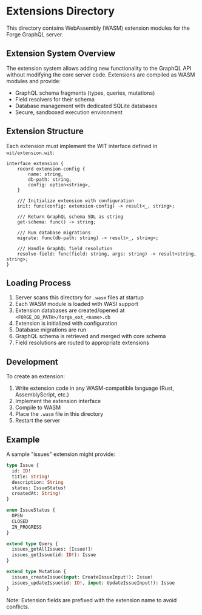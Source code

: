 # Extensions Directory

This directory contains WebAssembly (WASM) extension modules for the Forge GraphQL server.

## Extension System Overview

The extension system allows adding new functionality to the GraphQL API without modifying the core server code. Extensions are compiled as WASM modules and provide:

- GraphQL schema fragments (types, queries, mutations)
- Field resolvers for their schema
- Database management with dedicated SQLite databases
- Secure, sandboxed execution environment

## Extension Structure

Each extension must implement the WIT interface defined in `wit/extension.wit`:

```wit
interface extension {
    record extension-config {
        name: string,
        db-path: string,
        config: option<string>,
    }

    /// Initialize extension with configuration
    init: func(config: extension-config) -> result<_, string>;

    /// Return GraphQL schema SDL as string
    get-schema: func() -> string;

    /// Run database migrations
    migrate: func(db-path: string) -> result<_, string>;

    /// Handle GraphQL field resolution
    resolve-field: func(field: string, args: string) -> result<string, string>;
}
```

## Loading Process

1. Server scans this directory for `.wasm` files at startup
2. Each WASM module is loaded with WASI support
3. Extension databases are created/opened at `<FORGE_DB_PATH>/forge_ext_<name>.db`
4. Extension is initialized with configuration
5. Database migrations are run
6. GraphQL schema is retrieved and merged with core schema
7. Field resolutions are routed to appropriate extensions

## Development

To create an extension:

1. Write extension code in any WASM-compatible language (Rust, AssemblyScript, etc.)
2. Implement the extension interface
3. Compile to WASM
4. Place the `.wasm` file in this directory
5. Restart the server

## Example

A sample "issues" extension might provide:

```graphql
type Issue {
  id: ID!
  title: String!
  description: String
  status: IssueStatus!
  createdAt: String!
}

enum IssueStatus {
  OPEN
  CLOSED
  IN_PROGRESS
}

extend type Query {
  issues_getAllIssues: [Issue!]!
  issues_getIssue(id: ID!): Issue
}

extend type Mutation {
  issues_createIssue(input: CreateIssueInput!): Issue!
  issues_updateIssue(id: ID!, input: UpdateIssueInput!): Issue
}
```

Note: Extension fields are prefixed with the extension name to avoid conflicts.